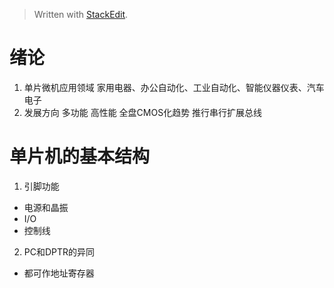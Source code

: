 > Written with [StackEdit](https://stackedit.io/).
# 绪论
1. 单片微机应用领域
家用电器、办公自动化、工业自动化、智能仪器仪表、汽车电子
2. 发展方向
多功能 高性能 全盘CMOS化趋势 推行串行扩展总线
# 单片机的基本结构
1. 引脚功能
- 电源和晶振
- I/O
- 控制线
2. PC和DPTR的异同
- 都可作地址寄存器
<!--stackedit_data:
eyJoaXN0b3J5IjpbLTc4ODgxOTI2OCwyMDM2ODg5OTgwLC0xMz
M2NzAwMzgzLDE2NTU1Nzg4MTgsMTgyOTY4NjA0NywtNTQ0NDE1
ODE3LDE4MDg4NTk0MjQsNzMwOTk4MTE2XX0=
-->